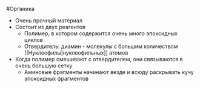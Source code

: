 #Органика 
- Очень прочный материал
- Состоит из двух реагентов
	- Полимер, в котором содержится очень много эпоксидных циклов 
	- Отвердитель: диамин - молекулы с большим количеством [[Нуклеофилы|нуклеофильных]] атомов
- Когда полимер смешивают с отвердителем, они связываются в очень большую сетку 
	- Аминовые фрагменты начинают везде и всюду раскрывать кучу эпоксидных фрагментов 